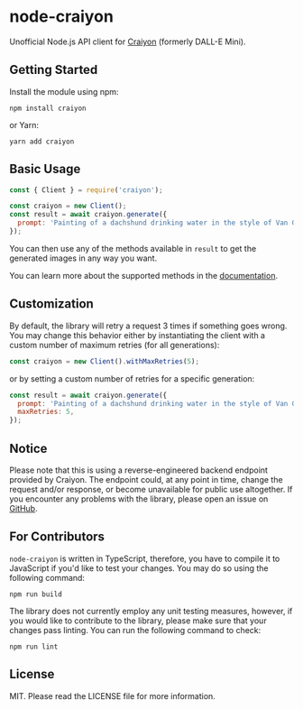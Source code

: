 # node-craiyon

Unofficial Node.js API client for [Craiyon][craiyon-url] (formerly DALL-E Mini).

## Getting Started

Install the module using npm:

```
npm install craiyon
```

or Yarn:

```
yarn add craiyon
```

## Basic Usage

```js
const { Client } = require('craiyon');

const craiyon = new Client();
const result = await craiyon.generate({
  prompt: 'Painting of a dachshund drinking water in the style of Van Gogh',
});
```

You can then use any of the methods available in `result` to get the generated
images in any way you want.

You can learn more about the supported methods in the [documentation][docs-url].

## Customization

By default, the library will retry a request 3 times if something goes wrong.
You may change this behavior either by instantiating the client with a custom
number of maximum retries (for all generations):

```js
const craiyon = new Client().withMaxRetries(5);
```

or by setting a custom number of retries for a specific generation:

```js
const result = await craiyon.generate({
  prompt: 'Painting of a dachshund drinking water in the style of Van Gogh',
  maxRetries: 5,
});
```

## Notice

Please note that this is using a reverse-engineered backend endpoint provided by
Craiyon. The endpoint could, at any point in time, change the request and/or
response, or become unavailable for public use altogether. If you encounter any
problems with the library, please open an issue on [GitHub][github-issues-url].

## For Contributors

`node-craiyon` is written in TypeScript, therefore, you have to compile it to
JavaScript if you'd like to test your changes. You may do so using the following
command:

```
npm run build
```

The library does not currently employ any unit testing measures, however, if you
would like to contribute to the library, please make sure that your changes pass
linting. You can run the following command to check:

```
npm run lint
```

## License

MIT. Please read the LICENSE file for more information.

[craiyon-url]: https://www.craiyon.com/
[docs-url]: https://jozsefsallai.github.io/node-craiyon/
[github-issues-url]: https://github.com/jozsefsallai/node-craiyon/issues
